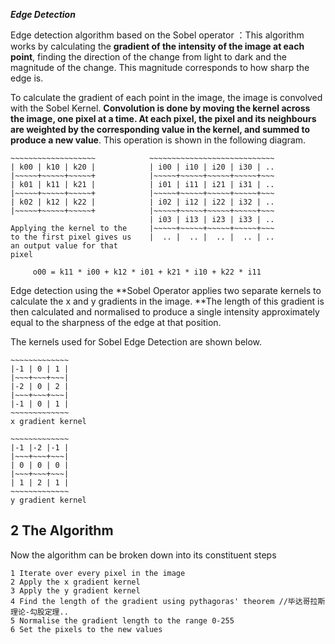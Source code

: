 ***Edge Detection***

Edge detection algorithm based on the Sobel operator ：This algorithm works by calculating the **gradient of the intensity of the image at each point**, finding the direction of the change from light to dark and the magnitude of the change. This magnitude corresponds to how sharp the edge is. 



To calculate the gradient of each point in the image, the image is convolved with the Sobel Kernel. **Convolution is done by moving the kernel across the image, one pixel at a time. At each pixel, the pixel and its neighbours are weighted by the corresponding value in the kernel, and summed to produce a new value**. This operation is shown in the following diagram.

```
~~~~~~~~~~~~~~~~~~~            ~~~~~~~~~~~~~~~~~~~~~~~~~~~~
| k00 | k10 | k20 |            | i00 | i10 | i20 | i30 | ..
|~~~~~+~~~~~+~~~~~+            |~~~~~+~~~~~+~~~~~+~~~~~+~~~
| k01 | k11 | k21 |            | i01 | i11 | i21 | i31 | ..
|~~~~~+~~~~~+~~~~~+            |~~~~~+~~~~~+~~~~~+~~~~~+~~~
| k02 | k12 | k22 |            | i02 | i12 | i22 | i32 | ..
|~~~~~+~~~~~+~~~~~+            |~~~~~+~~~~~+~~~~~+~~~~~+~~~
                               | i03 | i13 | i23 | i33 | ..
Applying the kernel to the     |~~~~~+~~~~~+~~~~~+~~~~~+~~~
to the first pixel gives us    |  .. |  .. |  .. |  .. | ..	
an output value for that
pixel

     o00 = k11 * i00 + k12 * i01 + k21 * i10 + k22 * i11
```

Edge detection using the **Sobel Operator applies two separate kernels to calculate the x and y gradients in the image. **The length of this gradient is then calculated and normalised to produce a single intensity approximately equal to the sharpness of the edge at that position.

The kernels used for Sobel Edge Detection are shown below.

```
~~~~~~~~~~~~~
|-1 | 0 | 1 |
|~~~+~~~+~~~|
|-2 | 0 | 2 |
|~~~+~~~+~~~|
|-1 | 0 | 1 |
~~~~~~~~~~~~~
x gradient kernel

~~~~~~~~~~~~~
|-1 |-2 |-1 |
|~~~+~~~+~~~|
| 0 | 0 | 0 |
|~~~+~~~+~~~|
| 1 | 2 | 1 |
~~~~~~~~~~~~~
y gradient kernel
```

## 2 The Algorithm

Now the algorithm can be broken down into its constituent steps

```
1 Iterate over every pixel in the image
2 Apply the x gradient kernel
3 Apply the y gradient kernel
4 Find the length of the gradient using pythagoras' theorem //毕达哥拉斯理论-勾股定理..
5 Normalise the gradient length to the range 0-255
6 Set the pixels to the new values
```



